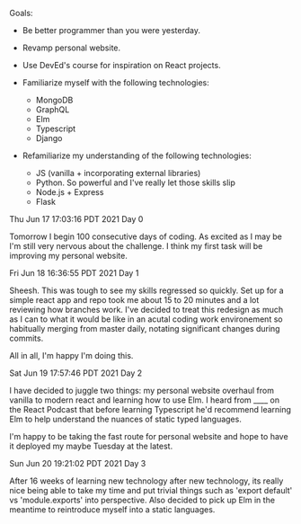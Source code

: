 Goals:

- Be better programmer than you were yesterday.
- Revamp personal website.
- Use DevEd's course for inspiration on React projects.

- Familiarize myself with the following technologies:

  - MongoDB
  - GraphQL
  - Elm
  - Typescript
  - Django

- Refamiliarize my understanding of the following technologies:
  - JS (vanilla + incorporating external libraries)
  - Python. So powerful and I've really let those skills slip
  - Node.js + Express
  - Flask

Thu Jun 17 17:03:16 PDT 2021
Day 0

Tomorrow I begin 100 consecutive days of coding. As excited as I may be I'm still very nervous about the challenge. I think my first task will be improving my personal website.

Fri Jun 18 16:36:55 PDT 2021
Day 1

Sheesh. This was tough to see my skills regressed so quickly. Set up for a simple react app and repo took me about 15 to 20 minutes and a lot reviewing how branches work. I've decided to treat this redesign as much as I can to what it would be like in an acutal coding work environement so habitually merging from master daily, notating significant changes during commits.

All in all, I'm happy I'm doing this.

Sat Jun 19 17:57:46 PDT 2021
Day 2

I have decided to juggle two things: my personal website overhaul from vanilla to modern react and learning how to use Elm. I heard from \_\_\_\_ on the React Podcast that before learning Typescript he'd recommend learning Elm to help understand the nuances of static typed languages.

I'm happy to be taking the fast route for personal website and hope to have it deployed my maybe Tuesday at the latest.

Sun Jun 20 19:21:02 PDT 2021
Day 3

After 16 weeks of learning new technology after new technology, its really nice being able to take my time and put trivial things such as 'export default' vs 'module.exports' into perspective. Also decided to pick up Elm in the meantime to reintroduce myself into a static languages.
